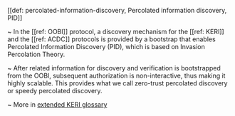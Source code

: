 [[def: percolated-information-discovery, Percolated information discovery, PID]]

~ In the [[ref: OOBI]] protocol, a discovery mechanism for the [[ref: KERI]] and the [[ref: ACDC]] protocols is provided by a bootstrap that enables Percolated Information Discovery (PID), which is based on Invasion Percolation Theory.

~ After related information for discovery and verification is bootstrapped from the OOBI, subsequent authorization is non-interactive, thus making it highly scalable. This provides what we call zero-trust percolated discovery or speedy percolated discovery. 

~ More in <a href="https://weboftrust.github.io/WOT-terms/docs/glossary/percolated-information-discovery">extended KERI glossary</a>
